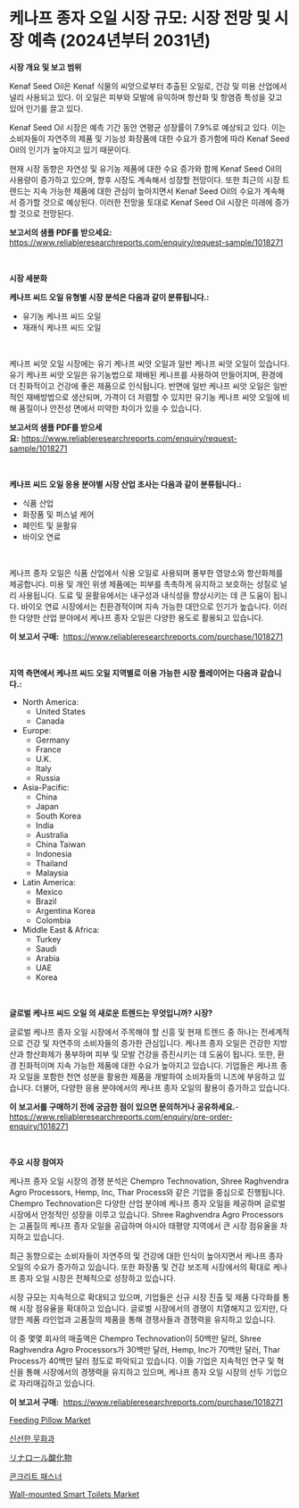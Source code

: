 <p><h1>케나프 종자 오일 시장 규모: 시장 전망 및 시장 예측 (2024년부터 2031년)</h1></p><p><strong>시장 개요 및 보고 범위</strong></p>
<p><p>Kenaf Seed Oil은 Kenaf 식물의 씨앗으로부터 추출된 오일로, 건강 및 미용 산업에서 널리 사용되고 있다. 이 오일은 피부와 모발에 유익하며 항산화 및 항염증 특성을 갖고 있어 인기를 끌고 있다.</p><p>Kenaf Seed Oil 시장은 예측 기간 동안 연평균 성장률이 7.9%로 예상되고 있다. 이는 소비자들이 자연주의 제품 및 기능성 화장품에 대한 수요가 증가함에 따라 Kenaf Seed Oil의 인기가 높아지고 있기 때문이다.</p><p>현재 시장 동향은 자연성 및 유기농 제품에 대한 수요 증가와 함께 Kenaf Seed Oil의 사용량이 증가하고 있으며, 향후 시장도 계속해서 성장할 전망이다. 또한 최근의 시장 트렌드는 지속 가능한 제품에 대한 관심이 높아지면서 Kenaf Seed Oil의 수요가 계속해서 증가할 것으로 예상된다. 이러한 전망을 토대로 Kenaf Seed Oil 시장은 미래에 증가할 것으로 전망된다.</p></p>
<p><strong>보고서의 샘플 PDF를 받으세요:</strong> <a href="https://www.reliableresearchreports.com/enquiry/request-sample/1018271">https://www.reliableresearchreports.com/enquiry/request-sample/1018271</a></p>
<p>&nbsp;</p>
<p><strong>시장 세분화</strong></p>
<p><strong>케나프 씨드 오일 유형별 시장 분석은 다음과 같이 분류됩니다.:</strong></p>
<p><ul><li>유기농 케나프 씨드 오일</li><li>재래식 케나프 씨드 오일</li></ul></p>
<p>&nbsp;</p>
<p><p>케나프 씨앗 오일 시장에는 유기 케나프 씨앗 오일과 일반 케나프 씨앗 오일이 있습니다. 유기 케나프 씨앗 오일은 유기농법으로 재배된 케나프를 사용하여 만들어지며, 환경에 더 친화적이고 건강에 좋은 제품으로 인식됩니다. 반면에 일반 케나프 씨앗 오일은 일반적인 재배방법으로 생산되며, 가격이 더 저렴할 수 있지만 유기농 케나프 씨앗 오일에 비해 품질이나 안전성 면에서 미약한 차이가 있을 수 있습니다.</p></p>
<p><strong>보고서의 샘플 PDF를 받으세요:</strong>&nbsp;<a href="https://www.reliableresearchreports.com/enquiry/request-sample/1018271">https://www.reliableresearchreports.com/enquiry/request-sample/1018271</a></p>
<p>&nbsp;</p>
<p><strong> 케나프 씨드 오일 응용 분야별 시장 산업 조사는 다음과 같이 분류됩니다.:</strong></p>
<p><ul><li>식품 산업</li><li>화장품 및 퍼스널 케어</li><li>페인트 및 윤활유</li><li>바이오 연료</li></ul></p>
<p>&nbsp;</p>
<p><p>케나프 종자 오일은 식품 산업에서 식용 오일로 사용되며 풍부한 영양소와 항산화제를 제공합니다. 미용 및 개인 위생 제품에는 피부를 촉촉하게 유지하고 보호하는 성질로 널리 사용됩니다. 도료 및 윤활유에서는 내구성과 내식성을 향상시키는 데 큰 도움이 됩니다. 바이오 연료 시장에서는 친환경적이며 지속 가능한 대안으로 인기가 높습니다.  이러한 다양한 산업 분야에서 케나프 종자 오일은 다양한 용도로 활용되고 있습니다.</p></p>
<p><strong>이 보고서 구매:</strong>&nbsp; <a href="https://www.reliableresearchreports.com/purchase/1018271">https://www.reliableresearchreports.com/purchase/1018271</a></p>
<p>&nbsp;</p>
<p><strong>지역 측면에서 케나프 씨드 오일 지역별로 이용 가능한 시장 플레이어는 다음과 같습니다.:</strong></p>
<p><ul>
    <li>
        North America:
        <ul>
            <li>United States</li>
            <li>Canada</li>
        </ul>
    </li>
    <li>
        Europe:
        <ul>
            <li>Germany</li>
            <li>France</li>
            <li>U.K.</li>
            <li>Italy</li>
            <li>Russia</li>
        </ul>
    </li>
    <li>
        Asia-Pacific:
        <ul>
            <li>China</li>
            <li>Japan</li>
            <li>South Korea</li>
            <li>India</li>
            <li>Australia</li>
            <li>China Taiwan</li>
            <li>Indonesia</li>
            <li>Thailand</li>
            <li>Malaysia</li>
        </ul>
    </li>
    <li>
        Latin America:
        <ul>
            <li>Mexico</li>
            <li>Brazil</li>
            <li>Argentina Korea</li>
            <li>Colombia</li>
        </ul>
    </li>
    <li>
        Middle East & Africa:
        <ul>
            <li>Turkey</li>
            <li>Saudi</li>
            <li>Arabia</li>
            <li>UAE</li>
            <li>Korea</li>
        </ul>
    </li>
    </ul></p>
<p>&nbsp;</p>
<p><strong>글로벌 케나프 씨드 오일 의 새로운 트렌드는 무엇입니까? 시장?</strong></p>
<p><p>글로벌 케나프 종자 오일 시장에서 주목해야 할 신흥 및 현재 트렌드 중 하나는 전세계적으로 건강 및 자연주의 소비자들의 증가한 관심입니다. 케나프 종자 오일은 건강한 지방산과 항산화제가 풍부하며 피부 및 모발 건강을 증진시키는 데 도움이 됩니다. 또한, 환경 친화적이며 지속 가능한 제품에 대한 수요가 높아지고 있습니다. 기업들은 케나프 종자 오일을 포함한 천연 성분을 활용한 제품을 개발하여 소비자들의 니즈에 부응하고 있습니다. 더불어, 다양한 응용 분야에서의 케나프 종자 오일의 활용이 증가하고 있습니다.</p></p>
<p><strong>이 보고서를 구매하기 전에 궁금한 점이 있으면 문의하거나 공유하세요.</strong>- <a href="https://www.reliableresearchreports.com/enquiry/pre-order-enquiry/1018271">https://www.reliableresearchreports.com/enquiry/pre-order-enquiry/1018271</a></p>
<p>&nbsp;</p>
<p><strong>주요 시장 참여자</strong></p>
<p><p>케나프 종자 오일 시장의 경쟁 분석은 Chempro Technovation, Shree Raghvendra Agro Processors, Hemp, Inc, Thar Process와 같은 기업을 중심으로 진행됩니다. Chempro Technovation은 다양한 산업 분야에 케나프 종자 오일을 제공하며 글로벌 시장에서 안정적인 성장을 이루고 있습니다. Shree Raghvendra Agro Processors는 고품질의 케나프 종자 오일을 공급하며 아시아 태평양 지역에서 큰 시장 점유율을 차지하고 있습니다.</p><p>최근 동향으로는 소비자들이 자연주의 및 건강에 대한 인식이 높아지면서 케나프 종자 오일의 수요가 증가하고 있습니다. 또한 화장품 및 건강 보조제 시장에서의 확대로 케나프 종자 오일 시장은 전체적으로 성장하고 있습니다.</p><p>시장 규모는 지속적으로 확대되고 있으며, 기업들은 신규 시장 진출 및 제품 다각화를 통해 시장 점유율을 확대하고 있습니다. 글로벌 시장에서의 경쟁이 치열해지고 있지만, 다양한 제품 라인업과 고품질의 제품을 통해 경쟁사들과 경쟁력을 유지하고 있습니다.</p><p>이 중 몇몇 회사의 매출액은 Chempro Technovation이 50백만 달러, Shree Raghvendra Agro Processors가 30백만 달러, Hemp, Inc가 70백만 달러, Thar Process가 40백만 달러 정도로 파악되고 있습니다. 이들 기업은 지속적인 연구 및 혁신을 통해 시장에서의 경쟁력을 유지하고 있으며, 케나프 종자 오일 시장의 선두 기업으로 자리매김하고 있습니다.</p></p>
<p><strong>이 보고서 구매:</strong>&nbsp;&nbsp;<a href="https://www.reliableresearchreports.com/purchase/1018271">https://www.reliableresearchreports.com/purchase/1018271</a></p>
<p><p><a href="https://github.com/RichRobinson5/Market-Research-Report-List-4/blob/main/feeding-pillow-market.md">Feeding Pillow Market</a></p><p><a href="https://github.com/vs2869dizt0/Market-Research-Report-List-1/blob/main/92501393362.md">신선한 무화과</a></p><p><a href="https://github.com/oqoeusbvpadwjs08/Market-Research-Report-List-1/blob/main/23836713797.md">リナロール酸化物</a></p><p><a href="https://github.com/sougarounis/Market-Research-Report-List-3/blob/main/73639993361.md">콘크리트 패스너</a></p><p><a href="https://issuu.com/reportprime-2/docs/wall-mounted-smart-toilets-market-size-2030.pptx">Wall-mounted Smart Toilets Market</a></p></p>
